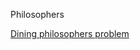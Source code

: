 Philosophers

[Dining philosophers problem](https://en.wikipedia.org/wiki/Dining_philosophers_problem)
